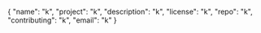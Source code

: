 {
	"name": "k",
	"project": "k",
	"description": "k",
	"license": "k",
	"repo": "k",
	"contributing": "k",
	"email": "k"
}